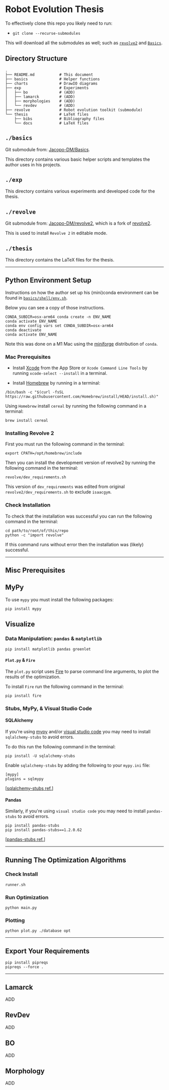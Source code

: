 
# Robot Evolution Thesis

To effectively clone this repo you likely need to run:
 
* `git clone --recurse-submodules`

This will download all the submodules as well; such as [`revolve2`](https://github.com/Jacopo-DM/revolve2) and [`Basics`](https://github.com/Jacopo-DM/Basics/tree/revolve2).


## Directory Structure

```
.
├── README.md           # This document
├── basics              # Helper functions
├── charts              # DrawIO diagrams
├── exp                 # Experiments
│   ├── bo              # (ADD)
│   ├── lamarck         # (ADD)
│   ├── morphologies    # (ADD)
│   └── revdev          # (ADD)
├── revolve             # Robot evolution toolkit (submodule)
└── thesis              # LaTeX files
    ├── bibs            # Bibliography files
    └── docs            # LaTeX files

```


## `./basics`

Git submodule from: [Jacopo-DM/Basics](https://github.com/Jacopo-DM/Basics/tree/revolve2).

This directory contains various basic helper scripts and templates the author uses in his projects.

## `./exp`

This directory contains various experiments and developed code for the thesis.

## `./revolve`

Git submodule from: [Jacopo-DM/revolve2](https://github.com/Jacopo-DM/revolve2), which is a fork of [revolve2](https://github.com/ci-group/revolve2).

This is used to install `Revolve 2` in editable mode.

## `./thesis`

This directory contains the LaTeX files for the thesis.

--- 

## Python Environment Setup

Instructions on how the author set up his (mini)conda environment can be found in [`basics/shell/env.sh`](https://github.com/Jacopo-DM/Basics/blob/revolve2/utils/env.sh). 


Below you can see a copy of those instructions.
```
CONDA_SUBDIR=osx-arm64 conda create -n ENV_NAME
conda activate ENV_NAME
conda env config vars set CONDA_SUBDIR=osx-arm64
conda deactivate
conda activate ENV_NAME
```

Note this was done on a M1 Mac using the [miniforge](https://github.com/conda-forge/miniforge) distribution of `conda`.

### Mac Prerequisites

* Install [Xcode](https://developer.apple.com/xcode/) from the App Store or `Xcode Command Line Tools` by running `xcode-select --install` in a terminal.

* Install [Homebrew](https://brew.sh/) by running in a terminal:

```
/bin/bash -c "$(curl -fsSL https://raw.githubusercontent.com/Homebrew/install/HEAD/install.sh)"
```

Using `Homebrew` install `cereal` by running the following command in a terminal:

```
brew install cereal
```

### Installing Revolve 2

First you must run the following command in the terminal:

```
export CPATH=/opt/homebrew/include
```
  
Then you can install the development version of revolve2 by running the following command in the terminal:

```
revolve/dev_requirements.sh
``` 
  
This version of `dev_requirements` was edited from original `revolve2/dev_requirements.sh` to exclude `isaacgym`. 

### Check Installation 

To check that the installation was successful you can run the following command in the terminal:

```
cd path/to/root/of/this/repo
python -c "import revolve"
```

If this command runs without error then the installation was (likely) successful.

---

## Misc Prerequisites

## MyPy

To use `mypy` you must install the following packages:

```
pip install mypy
```

## Visualize


### Data Manipulation: `pandas` & `matplotlib`

```
pip install matplotlib pandas greenlet
```

#### `Plot.py` & `Fire`

The `plot.py` script uses [Fire](https://github.com/google/python-fire) to parse command line arguments, to plot the results of the optimization.

To install `Fire` run the following command in the terminal:

```
pip install fire
```

### Stubs, MyPy, & Visual Studio Code


#### SQLAlchemy

If you're using [mypy](https://mypy-lang.org/) and/or [visual studio code](https://code.visualstudio.com/) you may need to install `sqlalchemy-stubs` to avoid errors.

To do this run the following command in the terminal:

```
pip install -U sqlalchemy-stubs
```

Enable `sqlalchemy-stubs` by adding the following to your `mypy.ini` file:

```
[mypy]
plugins = sqlmypy
```

[[sqlalchemy-stubs ref.](https://github.com/dropbox/sqlalchemy-stubs)]

#### Pandas

Similarly, if you're using `visual studio code` you may need to install `pandas-stubs` to avoid errors.

```
pip install pandas-stubs
pip install pandas-stubs==1.2.0.62 
```

[[pandas-stubs ref.](https://github.com/VirtusLab/pandas-stubs)]

---

## Running The Optimization Algorithms

### Check Install

```
runner.sh
```

### Run Optimization

```
python main.py
```

### Plotting 


```
python plot.py ./database opt
```

---

## Export Your Requirements

```
pip install pipreqs
pipreqs --force .
```

---

## Lamarck 

ADD

## RevDev

ADD

## BO

ADD

## Morphology

ADD